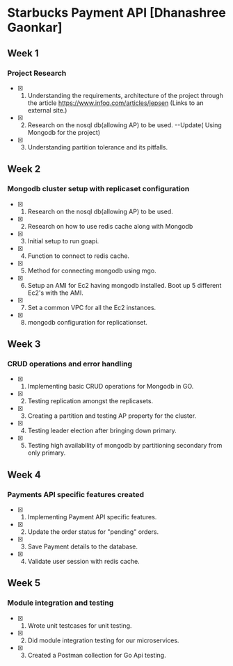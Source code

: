 # Starbucks Payment API [Dhanashree Gaonkar]

## Week 1
### Project Research
- [x] 1. Understanding the requirements, architecture of the project through the article  https://www.infoq.com/articles/jepsen (Links to an external site.) 
- [x] 2. Research on the nosql db(allowing AP) to be used. --Update( Using Mongodb for the project) 
- [x] 3. Understanding partition tolerance and its pitfalls. 

## Week 2
### Mongodb cluster setup with replicaset configuration
- [x] 1. Research on the nosql db(allowing AP) to be used. 
- [x] 2. Research on how to use redis cache along with Mongodb 
- [x] 3. Initial setup to run goapi. 
- [x] 4. Function to connect to redis cache.  
- [x] 5. Method for connecting mongodb using mgo. 
- [x] 6. Setup an AMI for Ec2 having mongodb installed. Boot up 5 different Ec2's with the AMI.
- [x] 7. Set a common VPC for all the Ec2 instances.
- [x] 8. mongodb configuration for replicationset. 

## Week 3
### CRUD operations and error handling
- [x] 1. Implementing basic CRUD operations for Mongodb in GO. 
- [x] 2. Testing replication amongst the replicasets. 
- [x] 3. Creating a partition and testing AP property for the cluster. 
- [x] 4. Testing leader election after bringing down primary. 
- [x] 5. Testing high availability of mongodb by partitioning secondary from only primary. 

## Week 4
### Payments API specific features created
- [x] 1. Implementing Payment API specific features. 
- [x] 2. Update the order status for "pending" orders.
- [x] 3. Save Payment details to the database.
- [x] 4. Validate user session with redis cache. 

## Week 5
### Module integration and testing
- [x] 1. Wrote unit testcases for unit testing.
- [x] 2. Did module integration testing for our microservices.
- [x] 3. Created a Postman collection for Go Api testing.
